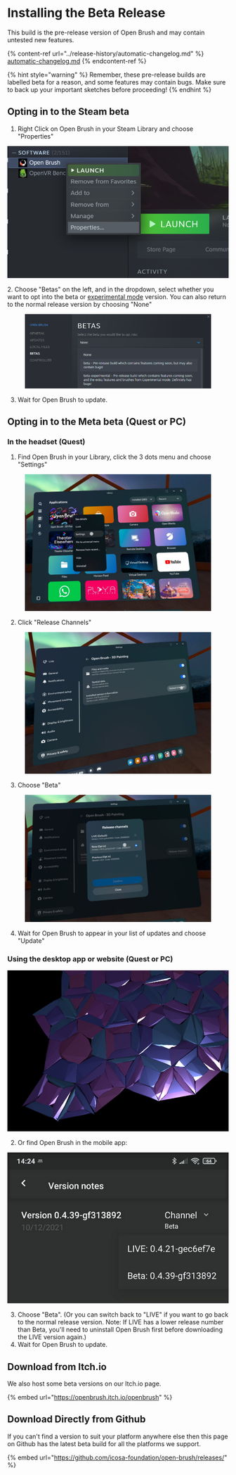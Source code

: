 # Installing the Beta Release

This build is the pre-release version of Open Brush and may contain untested new features.

{% content-ref url="../release-history/automatic-changelog.md" %}
[automatic-changelog.md](../release-history/automatic-changelog.md)
{% endcontent-ref %}

{% hint style="warning" %}
Remember, these pre-release builds are labelled beta for a reason, and some features may contain bugs. Make sure to back up your important sketches before proceeding!
{% endhint %}

## Opting in to the Steam beta <a href="#lnka1z4mzei7" id="lnka1z4mzei7"></a>

1. Right Click on Open Brush in your Steam Library and choose "Properties"

![](<../.gitbook/assets/image (13) (1) (1) (1) (1) (1).png>)

2\. Choose "Betas" on the left, and in the dropdown, select whether you want to opt into the beta or [experimental mode](main-experimental-build.md) version. You can also return to the normal release version by choosing "None"

<figure><img src="../.gitbook/assets/image (7) (1).png" alt=""><figcaption></figcaption></figure>

3. Wait for Open Brush to update.

## Opting in to the Meta beta (Quest or PC) <a href="#lnka1z4mzei7" id="lnka1z4mzei7"></a>

### In the headset (Quest)

1. Find Open Brush in your Library, click the 3 dots menu and choose "Settings"

<figure><img src="../.gitbook/assets/471273943_28317207181196846_5855248450645971659_n.jpg" alt=""><figcaption></figcaption></figure>

2. Click "Release Channels"

<figure><img src="../.gitbook/assets/471154625_8836332059789853_7008700916217350588_n.jpg" alt=""><figcaption></figcaption></figure>

3. Choose "Beta"

<figure><img src="../.gitbook/assets/471148055_8401712549934012_564536649034500641_n.jpg" alt=""><figcaption></figcaption></figure>

4. Wait for Open Brush to appear in your list of updates and choose "Update"

### Using the desktop app or website (Quest or PC)

![](<../.gitbook/assets/image (11) (1) (1).png>)

2. Or find Open Brush in the mobile app:

![](<../.gitbook/assets/image (12) (1) (1) (1).png>)

3. Choose "Beta". (Or you can switch back to "LIVE" if you want to go back to the normal release version. Note: If LIVE has a lower release number than Beta, you'll need to uninstall Open Brush first before downloading the LIVE version again.)
4. Wait for Open Brush to update.

## Download from Itch.io

We also host some beta versions on our Itch.io page.

{% embed url="https://openbrush.itch.io/openbrush" %}

## Download Directly from Github

If you can't find a version to suit your platform anywhere else then this page on Github has the latest beta build for all the platforms we support.

{% embed url="https://github.com/icosa-foundation/open-brush/releases/" %}
